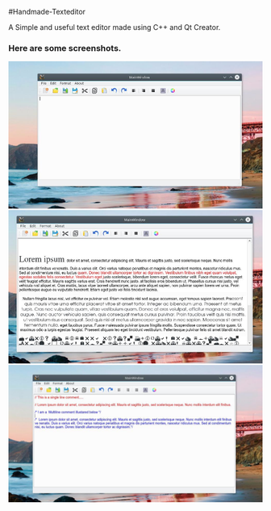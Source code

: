 #Handmade-Texteditor

A Simple and useful text editor made using C++ and Qt Creator.

### Here are some screenshots.

![Overall](/Screenshots/Txt1.png)
![Features](/Screenshots/Txt2.png)
![Commenting](/Screenshots/Txt3.png)
